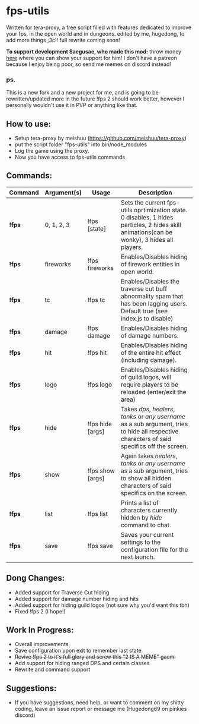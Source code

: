 # fps-utils

  Written for tera-proxy, a free script filled with features dedicated to improve your fps, in the open world and in dungeons.
  edited by me, hugedong, to add more things ;3c!!
  full rewrite coming soon!

  **To support development Saegusae, who made this mod:** 
  throw money [here](https://www.patreon.com/saegusa) where you can show your support for him!
  I don't have a patreon because I enjoy being poor, so send me memes on discord instead!

### ps.
This is a new fork and a new project for me, and is going to be rewritten/updated more in the future !fps 2 should work better, however I personally wouldn't use it in PVP or anything like that.

## How to use:
* Setup tera-proxy by meishuu (https://github.com/meishuu/tera-proxy)
* put the script folder "fps-utils" into bin/node_modules
* Log the game using the proxy.
* Now you have access to fps-utils commands

## Commands:

Command | Argument(s) | Usage | Description
---|---|---|---
**!fps** | 0, 1, 2, 3 | !fps [state] | Sets the current fps-utils oprtimization state. 0 disables, 1 hides particles, 2 hides skill animations(can be wonky), 3 hides all players.
**!fps** | fireworks | !fps fireworks | Enables/Disables hiding of firework entities in open world.
**!fps** | tc | !fps tc | Enables/Disables the traverse cut buff abnormality spam that has been lagging users. Default true (see index.js to disable)
**!fps** | damage | !fps damage | Enables/Disables hiding of damage numbers.
**!fps** | hit | !fps hit | Enables/Disables hiding of the entire hit effect (including damage).
**!fps** | logo | !fps logo | Enables/Disables hiding of guild logos, will require players to be reloaded (enter/exit the area)
**!fps** | hide | !fps hide [args] | Takes *dps*, *healers*, *tanks* or *any username* as a sub argument, tries to hide all respective characters of said specifics off the screen.
**!fps** | show | !fps show [args] | Again takes *healers*, *tanks* or *any username* as a sub argument, tries to show all hidden characters of said specifics on the screen.
**!fps** | list | !fps list |  Prints a list of characters currently hidden by *hide* command to chat.
**!fps** | save | !fps save |  Saves your current settings to the configuration file for the next launch.

## Dong Changes:
* Added support for Traverse Cut hiding
* Added support for damage number hiding and hits 
* Added support for hiding guild logos (not sure why you'd want this tbh)
* Fixed !fps 2 (I hope!)

## Work In Progress:
* Overall improvements.
* Save configuration upon exit to remember last state.
* ~~Revive !fps 2 to it's full glory and screw this "2 IS A MEME" gaem.~~
* Add support for hiding ranged DPS and certain classes
* Rewrite and command support

## Suggestions:
* If you have suggestions, need help, or want to comment on my shitty coding, leave an issue report or message me (Hugedong69 on pinkies discord)

